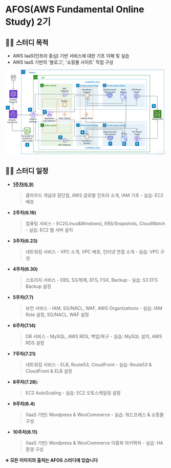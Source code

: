 # AFOS(AWS Fundamental Online Study) 2기

## :woman_student: 스터디 목적

- AWS IaaS(인프라 중심) 기반 서비스에 대한 기초 이해 및 실습
- AWS IaaS 기반의 '블로그', '쇼핑몰 사이트' 직접 구성

![](https://github.com/HYEONAH-SONG/AFOS/blob/master/img/Final_Architecture.png?raw=true)



## :man_student: 스터디 일정 

- [**1주차(6.9)**](./1주차/README.md)

  >  클라우드 개념과 장단점, AWS 글로벌 인프라 소개, IAM 기초 - 실습: EC2 배포

- **2주차(6.16)**

  > 컴퓨팅 서비스 - EC2(Linux&Windows), EBS/Snapshots, CloudWatch - 실습: EC2 웹 서버 설치

- **3주차(6.23)**

  >  네트워킹 서비스 - VPC 소개, VPC 배포, 인터넷 연결 소개 - 실습: VPC 구성

- **4주차(6.30)**

  >  스토리지 서비스 - EBS, S3/복제, EFS, FSX, Backup - 실습: S3 EFS Backup 설정

- **5주차(7.7)**

  > 보안 서비스 - IAM, SG/NACL, WAF, AWS Organizations - 실습: IAM Role 설정, SG/NACL, WAF 설정

- **6주차(7.14)**

  >  DB 서비스 - MySQL, AWS RDS, 백업/복구 - 실습: MySQL 설치, AWS RDS 설정

- **7주차(7.21)**

  >  네트워킹 서비스 - ELB, Route53, CloudFront - 실습: Route53 & CloudFront & ELB 설정

- **8주차(7.28):**

  >  EC2 AutoScaling - 실습: EC2 오토스케일링 설정

- **9주차(8.4)**

  > (IaaS 기반) Wordpress & WooCommerce - 실습: 워드프레스 & 쇼핑몰 구성

- **10주차(8.11)**

  >  (IaaS 기반) Wordpress & WooCommerce 이중화 아키텍처 - 실습: HA 환경 구성



**※ 모든 이미지의 출처는 AFOS 스터디에 있습니다**

